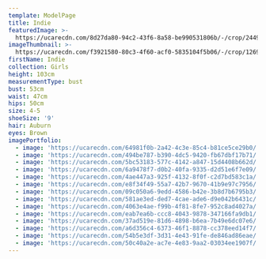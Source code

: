 ```yaml
---
template: ModelPage
title: Indie
featuredImage: >-
  https://ucarecdn.com/8d27da80-94c2-43f6-8a58-be990531806b/-/crop/2449x1141/0,0/-/preview/
imageThumbnail: >-
  https://ucarecdn.com/f3921580-80c3-4f60-acf0-5835104f5b06/-/crop/1269x1500/188,0/-/preview/
firstName: Indie
collection: Girls
height: 103cm
measurementType: bust
bust: 53cm
waist: 47cm
hips: 50cm
size: 4-5
shoeSize: '9'
hair: Auburn
eyes: Brown
imagePortfolio:
  - image: 'https://ucarecdn.com/64981f0b-2a42-4c3e-85c4-b81ce5ce29b0/'
  - image: 'https://ucarecdn.com/494be787-b390-4dc5-9420-fb67dbf17b71/'
  - image: 'https://ucarecdn.com/5bc53183-577c-4142-a847-15d4408b662d/'
  - image: 'https://ucarecdn.com/6a9478f7-d0b2-40fa-9335-d2d51e6f7e09/'
  - image: 'https://ucarecdn.com/4ae447a3-925f-4132-8f0f-c2d7bd583c1a/'
  - image: 'https://ucarecdn.com/e8f34f49-55a7-42b7-9670-41b9e97c7956/'
  - image: 'https://ucarecdn.com/09c050a6-9edd-4586-b42e-3b8d7b6795b3/'
  - image: 'https://ucarecdn.com/581ae3ed-ded7-4cae-ade6-d9e042b6431c/'
  - image: 'https://ucarecdn.com/4063e4ae-f99b-4f81-8fe7-952c8ad4027a/'
  - image: 'https://ucarecdn.com/eab7ea6b-ccc8-4043-9878-347166fa9db1/'
  - image: 'https://ucarecdn.com/37ad519e-81d6-4898-b6ea-7b49e6dc07e6/'
  - image: 'https://ucarecdn.com/a6d356c4-6373-46f1-8878-cc378eed14f7/'
  - image: 'https://ucarecdn.com/54b5e3df-3d31-4e43-91fe-de846ad86eae/'
  - image: 'https://ucarecdn.com/50c40a2e-ac7e-4e83-9aa2-03034ee1907f/'
---
```


